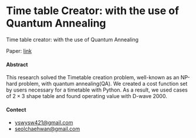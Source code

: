 # Time table Creator: with the use of Quantum Annealing

Time table creator: with the use of Quantum Annealing

Paper: [link](https://github.com/ysw421/Time-table-creator-with-the-use-of-Quantum-Annealing/blob/main/tex/main.pdf)

#### Abstract
This research solved the Timetable creation problem, well-known as an NP-hard problem, with quantum annealing(QA).
We created a cost function set by users necessary for a timetable with Python.
As a result, we used cases of $2\times3$ shape table and found operating value with D-wave 2000.

#### Contect
- yswysw421@gmail.com
- seolchaehwan@gmail.com
